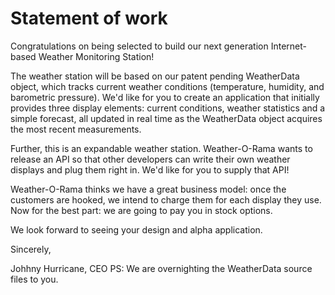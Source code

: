 # Statement of work

Congratulations on being selected to build our next generation Internet-based Weather
Monitoring Station!

The weather station will be based on our patent pending WeatherData object, which tracks current weather conditions
(temperature, humidity, and barometric pressure). We'd like for you to create an application that initially provides three
display elements: current conditions, weather statistics and a simple forecast, all updated in real time as the WeatherData
object acquires the most recent measurements.

Further, this is an expandable weather station. Weather-O-Rama wants to release an API so that other developers can write their
own weather displays and plug them right in. We'd like for you to supply that API!

Weather-O-Rama thinks we have a great business model: once the customers are hooked, we intend to charge them 
for each display they use. Now for the best part: we are going to pay you in stock options. 

We look forward to seeing your design and alpha application.

Sincerely,

Johhny Hurricane, CEO
PS: We are overnighting the WeatherData source files to you.